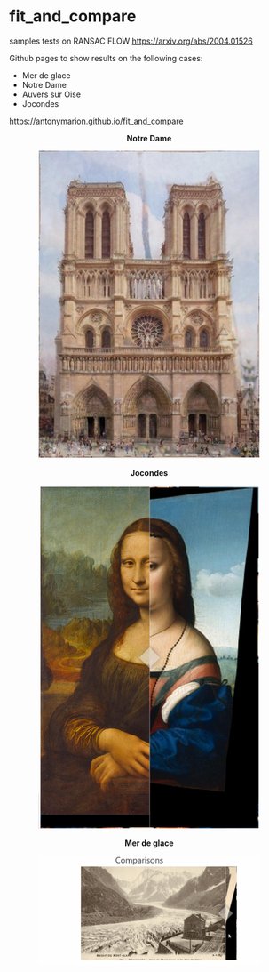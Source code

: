 # fit_and_compare
samples tests on RANSAC FLOW https://arxiv.org/abs/2004.01526

Github pages to show results on the following cases:
  
  - Mer de glace
  - Notre Dame
  - Auvers sur Oise
  - Jocondes
 
https://antonymarion.github.io/fit_and_compare


<p align="center">
   <b>Notre Dame</b>
</p>
<p align="center">
   <img width="400" src="https://github.com/antonymarion/fit_and_compare/raw/master/ND1.png">
 </p>
  
<p align="center">
   <b>Jocondes</b>
</p>
<p align="center">
    <img width="400" src="https://github.com/antonymarion/fit_and_compare/raw/master/joc1.png">
</p>  

<p align="center">
   <b>Mer de glace</b>
</p>
<p align="center">
    <img width="400" src="https://github.com/antonymarion/fit_and_compare/raw/master/mer_de_glace.gif">
</p>
